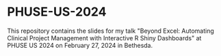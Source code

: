 # PHUSE-US-2024

This repository contains the slides for my talk "Beyond Excel: Automating Clinical Project Management with Interactive R Shiny Dashboards" at PHUSE US 2024 on February 27, 2024 in Bethesda.
